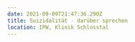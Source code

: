 ```yaml
---
date: 2021-09-09T21:47:36.290Z
title: Suizidalität - darüber sprechen
location: IPW, Klinik Schlosstal
---
```

